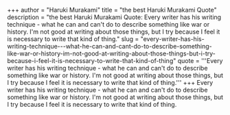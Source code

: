 +++
author = "Haruki Murakami"
title = "the best Haruki Murakami Quote"
description = "the best Haruki Murakami Quote: Every writer has his writing technique - what he can and can't do to describe something like war or history. I'm not good at writing about those things, but I try because I feel it is necessary to write that kind of thing."
slug = "every-writer-has-his-writing-technique---what-he-can-and-cant-do-to-describe-something-like-war-or-history-im-not-good-at-writing-about-those-things-but-i-try-because-i-feel-it-is-necessary-to-write-that-kind-of-thing"
quote = '''Every writer has his writing technique - what he can and can't do to describe something like war or history. I'm not good at writing about those things, but I try because I feel it is necessary to write that kind of thing.'''
+++
Every writer has his writing technique - what he can and can't do to describe something like war or history. I'm not good at writing about those things, but I try because I feel it is necessary to write that kind of thing.
